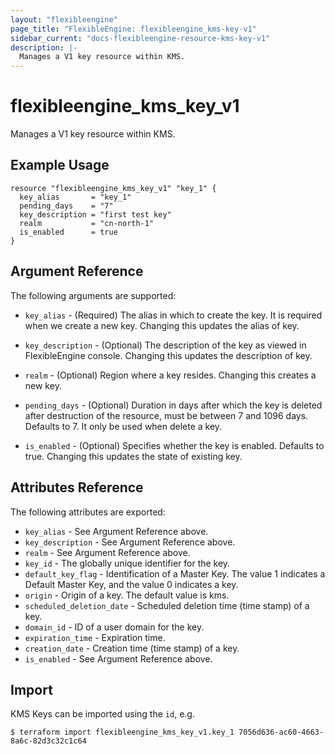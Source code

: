 ```yaml
---
layout: "flexibleengine"
page_title: "FlexibleEngine: flexibleengine_kms-key-v1"
sidebar_current: "docs-flexibleengine-resource-kms-key-v1"
description: |-
  Manages a V1 key resource within KMS.
---
```


# flexibleengine\_kms\_key_v1

Manages a V1 key resource within KMS.

## Example Usage

```hcl
resource "flexibleengine_kms_key_v1" "key_1" {
  key_alias       = "key_1"
  pending_days    = "7"
  key_description = "first test key"
  realm           = "cn-north-1"
  is_enabled      = true
}
```

## Argument Reference

The following arguments are supported:

* `key_alias` - (Required) The alias in which to create the key. It is required when
    we create a new key. Changing this updates the alias of key.

* `key_description` - (Optional) The description of the key as viewed in FlexibleEngine console.
    Changing this updates the description of key.

* `realm` - (Optional) Region where a key resides. Changing this creates a new key.

* `pending_days` - (Optional) Duration in days after which the key is deleted
    after destruction of the resource, must be between 7 and 1096 days. Defaults to 7.
    It only be used when delete a key.

* `is_enabled` - (Optional) Specifies whether the key is enabled. Defaults to true.
    Changing this updates the state of existing key.


## Attributes Reference

The following attributes are exported:

* `key_alias` - See Argument Reference above.
* `key_description` - See Argument Reference above.
* `realm` - See Argument Reference above.
* `key_id` - The globally unique identifier for the key.
* `default_key_flag` - Identification of a Master Key. The value 1 indicates a Default
    Master Key, and the value 0 indicates a key.
* `origin` - Origin of a key. The default value is kms.
* `scheduled_deletion_date` - Scheduled deletion time (time stamp) of a key.
* `domain_id` - ID of a user domain for the key.
* `expiration_time` - Expiration time.
* `creation_date` - Creation time (time stamp) of a key.
* `is_enabled` - See Argument Reference above.


## Import

KMS Keys can be imported using the `id`, e.g.

```
$ terraform import flexibleengine_kms_key_v1.key_1 7056d636-ac60-4663-8a6c-82d3c32c1c64
```
